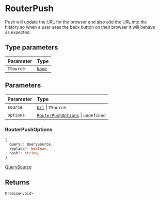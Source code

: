 # RouterPush

Push will update the URL for the browser and also add the URL into the history so when a user uses the back button on their browser it will behave as expected.

## Type parameters

| Parameter | Type |
| :------ | :------ |
| `TSource` | [`Name`](/api/types/Route#name) |

## Parameters

| Parameter | Type |
| :------ | :------ |
| `source` | [`Url`](/api/types/Url) \| `TSource` |
| `options` | [`RouterPushOptions`](/api/types/RouterPush#routerpushoptions) \| `undefined` |

### RouterPushOptions

```ts
{
  query?: QuerySource,
  replace?: boolean,
  hash?: string,
}
```

[QuerySource](/api/types/QuerySource)

## Returns

`Promise<void>`
